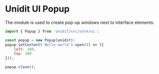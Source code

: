 # Unidit UI Popup

The module is used to create pop-up windows next to interface elements.

```js
import { Popup } from 'unidit/src/core/ui';

const popup = new Popup(unidit);
popup.setContent('Hello world').open(() => ({
	left: 100,
	top: 200
}));

popup.close();
```
